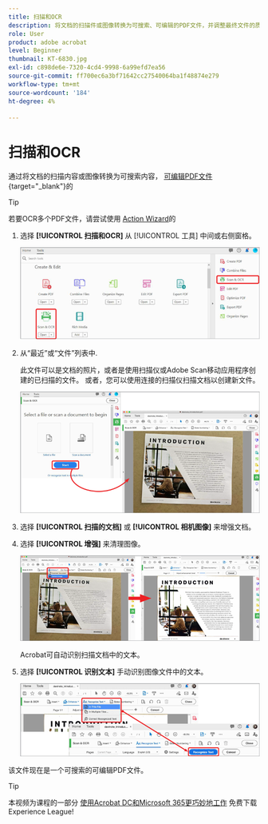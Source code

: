 ```yaml
---
title: 扫描和OCR
description: 将文档的扫描件或图像转换为可搜索、可编辑的PDF文件，并调整最终文件的质量
role: User
product: adobe acrobat
level: Beginner
thumbnail: KT-6830.jpg
exl-id: c898de6e-7320-4cd4-9998-6a99efd7ea56
source-git-commit: ff700ec6a3bf71642cc27540064ba1f48874e279
workflow-type: tm+mt
source-wordcount: '184'
ht-degree: 4%

---
```


# 扫描和OCR

通过将文档的扫描内容或图像转换为可搜索内容， [可编辑PDF文件](https://www.adobe.com/acrobat/online/pdf-editor.html){target="_blank"}的

>[!TIP]
>
>若要OCR多个PDF文件，请尝试使用 [Action Wizard](../advanced-tasks/action.md)的

1. 选择 **[!UICONTROL 扫描和OCR]** 从 [!UICONTROL 工具] 中间或右侧窗格。

   ![扫描步骤1](../assets/Scan_1.png)

1. 从“最近”或“文件”列表中.

   此文件可以是文档的照片，或者是使用扫描仪或Adobe Scan移动应用程序创建的已扫描的文件。 或者，您可以使用连接的扫描仪扫描文档以创建新文件。

   ![扫描步骤2](../assets/Scan_2.png)

1. 选择 **[!UICONTROL 扫描的文档]** 或 **[!UICONTROL 相机图像]** 来增强文档。

1. 选择 **[!UICONTROL 增强]** 来清理图像。

   ![扫描步骤3](../assets/Scan_3.png)

   Acrobat可自动识别扫描文档中的文本。

1. 选择 **[!UICONTROL 识别文本]** 手动识别图像文件中的文本。

   ![扫描步骤4](../assets/Scan_4.png)

该文件现在是一个可搜索的可编辑PDF文件。

>[!TIP]
>
>本视频为课程的一部分 [使用Acrobat DC和Microsoft 365更巧妙地工作](https://experienceleague.adobe.com/?recommended=Acrobat-U-1-2021.microsoft365) 免费下载Experience League!
